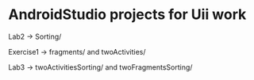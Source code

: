 # AndroidStudio projects for Uii work

Lab2 -> Sorting/

Exercise1 -> fragments/ and twoActivities/

Lab3 -> twoActivitiesSorting/ and twoFragmentsSorting/

